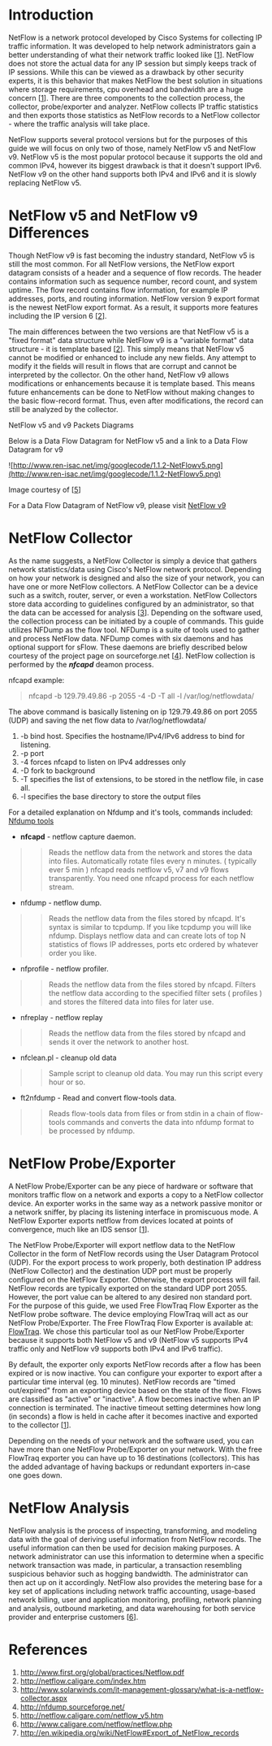 # Introduction #

NetFlow is a network protocol developed by Cisco Systems for collecting IP traffic information. It was developed to help network administrators gain a better understanding of what their network traffic looked like [[1](https://code.google.com/p/renisac/wiki/NetFlow#References)]. NetFlow does not store the actual data for any IP session but simply keeps track of IP sessions. While this can be viewed as a drawback by other security experts, it is this behavior that makes NetFlow the best solution in situations where storage requirements, cpu overhead and bandwidth are a huge concern [[1](https://code.google.com/p/renisac/wiki/NetFlow#References)]. There are three components to the collection process, the collector, probe/exporter and analyzer. NetFlow collects IP traffic statistics and then exports those statistics as NetFlow records to a NetFlow collector - where the traffic analysis will take place.

NetFlow supports several protocol versions but for the purposes of this guide we will focus on only two of those, namely NetFlow v5 and NetFlow v9. NetFlow v5 is the most popular protocol because it supports the old and common IPv4, however its biggest drawback is that it doesn't support IPv6. NetFlow v9 on the other hand supports both IPv4 and IPv6 and it is slowly replacing NetFlow v5.

# NetFlow v5 and NetFlow v9 Differences #

Though NetFlow v9 is fast becoming the industry standard, NetFlow v5 is still the most common. For all NetFlow versions, the NetFlow export datagram consists of a header and a sequence of flow records. The header contains information such as sequence number, record count, and system uptime. The flow record contains flow information, for example IP addresses, ports, and routing information. NetFlow version 9 export format is the newest NetFlow export format. As a result, it supports more features including the IP version 6 [[2](https://code.google.com/p/renisac/wiki/NetFlow#References)].

The main differences between the two versions are that NetFlow v5 is a "fixed format" data structure while NetFlow v9 is a "variable format" data structure - it is template based [[2](https://code.google.com/p/renisac/wiki/NetFlow#References)]. This simply means that NetFlow v5 cannot be modified or enhanced to include any new fields. Any attempt to modify it the fields will result in flows that are corrupt and cannot be interpreted by the collector. On the other hand, NetFlow v9 allows modifications or enhancements because it is template based. This means future enhancements can be done to NetFlow without making changes to the basic flow-record format. Thus, even after modifications, the record can still be analyzed by the collector.

NetFlow v5 and v9 Packets Diagrams

Below is a Data Flow Datagram for NetFlow v5 and a link to a Data Flow Datagram for v9

![http://www.ren-isac.net/img/googlecode/1.1.2-NetFlowv5.png](http://www.ren-isac.net/img/googlecode/1.1.2-NetFlowv5.png)

Image courtesy of  [[5](https://code.google.com/p/renisac/wiki/NetFlow#References)]

For a Data Flow Datagram of NetFlow v9, please visit [NetFlow v9 ](http://netflow.caligare.com/netflow_v9.htm#Netflow:)

# NetFlow Collector #

As the name suggests, a NetFlow Collector is simply a device that gathers network statistics/data using Cisco's NetFlow network protocol. Depending on how your network is designed and also the size of your network, you can have one or more NetFlow collectors. A NetFlow Collector can be a device such as a switch, router, server, or even a workstation. NetFlow Collectors store data according to guidelines configured by an administrator, so that the data can be accessed for analysis [[3](https://code.google.com/p/renisac/wiki/NetFlow#References)]. Depending on the software used, the collection process can be initiated by a couple of commands. This guide utilizes NFDump as the flow tool. NFDump is a suite of tools used to gather and process NetFlow data. NFDump comes with six daemons and has optional support for sFlow. These daemons are briefly described below courtesy of the project page on  sourceforge.net [[4](https://code.google.com/p/renisac/wiki/NetFlow#References)]. NetFlow collection is performed by the **_nfcapd_** deamon process.

nfcapd example:

> nfcapd -b 129.79.49.86 -p 2055 -4 -D -T all -l /var/log/netflowdata/

The above command is basically listening on ip 129.79.49.86 on port 2055 (UDP) and saving the net flow data to /var/log/netflowdata/

  1. -b bind host. Specifies the hostname/IPv4/IPv6 address to bind for listening.
  1. -p port
  1. -4 forces nfcapd to listen on IPv4 addresses only
  1. -D fork to background
  1. -T specifies the list of extensions, to be stored in the netflow file, in case all.
  1. -l  specifies the base directory to store the output files

For a detailed explanation on Nfdump and it's tools, commands included: [Nfdump tools](http://nfdump.sourceforge.net/#Nfdump_tools:)

  * **nfcapd** - netflow capture daemon.
> > Reads the netflow data from the network and stores the data into files. Automatically rotate files every n minutes. ( typically ever 5 min ) nfcapd reads netflow v5, v7 and v9 flows transparently. You need one nfcapd process for each netflow stream.

  * nfdump - netflow dump.
> > Reads the netflow data from the files stored by nfcapd. It's syntax is similar to tcpdump. If you like tcpdump you will like nfdump. Displays netflow data and can create lots of top N statistics of flows IP addresses, ports etc ordered by whatever order you like.

  * nfprofile - netflow profiler.
> > Reads the netflow data from the files stored by nfcapd. Filters the netflow data according to the specified filter sets ( profiles ) and stores the filtered data into files for later use.

  * nfreplay - netflow replay
> > Reads the netflow data from the files stored by nfcapd and sends it over the network to another host.

  * nfclean.pl - cleanup old data
> > Sample script to cleanup old data. You may run this script every hour or so.

  * ft2nfdump - Read and convert flow-tools data.
> > Reads flow-tools data from files or from stdin in a chain of flow-tools commands and converts the data into nfdump format to be processed by nfdump.


# NetFlow Probe/Exporter #

A NetFlow Probe/Exporter can be any piece of hardware or software that monitors traffic flow on a network and exports a copy to a NetFlow collector device. An exporter works in the same way as a network passive monitor or a network sniffer, by placing its listening interface in promiscuous mode. A NetFlow Exporter exports netflow  from devices located at points of convergence, much like an IDS sensor  [[1](https://code.google.com/p/renisac/wiki/NetFlow#References)].

The NetFlow Probe/Exporter will export netflow data to the NetFlow Collector in the form of NetFlow records using the User Datagram Protocol (UDP). For the export process to work properly, both destination IP address (NetFlow Collector) and the destination UDP port must be properly configured on the NetFlow Exporter. Otherwise, the export process will fail. NetFlow records are typically exported on the standard UDP port 2055. However, the port value can be altered to any desired non standard port. For the purpose of this guide, we used Free FlowTraq Flow Exporter as the NetFlow probe software. The device employing FlowTraq will act as our NetFlow Probe/Exporter. The Free FlowTraq Flow Exporter is available at: [FlowTraq](http://www.flowtraq.com/corporate/product/flow-exporter:). We chose this particular tool as our NetFlow Probe/Exporter because it supports both NetFlow v5 and v9 (NetFlow v5 supports IPv4 traffic only and NetFlow v9 supports both IPv4 and IPv6 traffic).

By default, the exporter only exports NetFlow records after a flow has been expired or is now inactive. You can configure your exporter to export after a particular time interval (eg. 10 minutes). NetFlow records are "timed out/expired" from an exporting device based on the state of the flow. Flows are classified as "active" or "inactive". A flow becomes inactive when an IP connection is terminated. The inactive timeout setting determines how long (in seconds) a flow is held in cache after it becomes inactive and exported to the collector  [[1](https://code.google.com/p/renisac/wiki/NetFlow#References)].

Depending on the needs of your network and the software used, you can have more than one NetFlow Probe/Exporter on your network. With the free FlowTraq exporter you can have up to 16 destinations (collectors). This has the added advantage of having backups or redundant exporters in-case one goes down.

# NetFlow Analysis #

NetFlow analysis is the process of inspecting, transforming, and modeling data with the goal of deriving useful information from NetFlow records. The useful information can then be used for decision making purposes. A network administrator can use this information to determine when a specific network transaction was made, in particular, a transaction resembling suspicious behavior such as hogging bandwidth. The administrator can then act up on it accordingly. NetFlow also provides the metering base for a key set of applications including network traffic accounting, usage-based network billing, user and application monitoring, profiling, network planning and analysis, outbound marketing, and data warehousing for both service provider and enterprise customers [[6](https://code.google.com/p/renisac/wiki/NetFlow#References)].

# References #

  1. http://www.first.org/global/practices/Netflow.pdf
  1. http://netflow.caligare.com/index.htm
  1. http://www.solarwinds.com/it-management-glossary/what-is-a-netflow-collector.aspx
  1. http://nfdump.sourceforge.net/
  1. http://netflow.caligare.com/netflow_v5.htm
  1. http://www.caligare.com/netflow/netflow.php
  1. http://en.wikipedia.org/wiki/NetFlow#Export_of_NetFlow_records